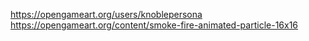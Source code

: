 https://opengameart.org/users/knoblepersona
https://opengameart.org/content/smoke-fire-animated-particle-16x16